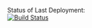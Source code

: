 Status of Last Deployment:<br>
[![Build Status](https://travis-ci.com/llss1989/test-jest.svg?branch=master)](https://travis-ci.com/llss1989/test-jest)